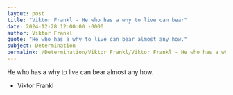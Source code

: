 ```yaml
---
layout: post
title: "Viktor Frankl - He who has a why to live can bear"
date: 2024-12-28 12:00:00 -0000
author: Viktor Frankl
quote: "He who has a why to live can bear almost any how."
subject: Determination
permalink: /Determination/Viktor Frankl/Viktor Frankl - He who has a why to live can bear
---
```


He who has a why to live can bear almost any how.

- Viktor Frankl
